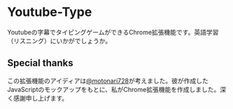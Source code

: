 # Youtube-Type
Youtubeの字幕でタイピングゲームができるChrome拡張機能です。英語学習（リスニング）にいかがでしょうか。

## Special thanks

この拡張機能のアイディアは[@motonari728](https://github.com/motonari728)が考えました。彼が作成したJavaScriptのモックアップをもとに、私がChrome拡張機能を作成しました。深く感謝申し上げます。
